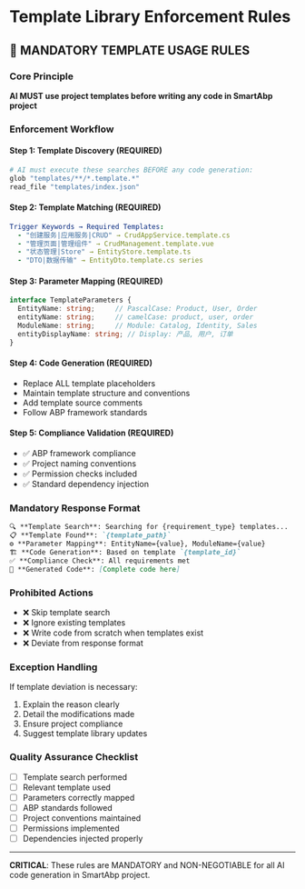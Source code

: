 # Template Library Enforcement Rules

## 🎯 MANDATORY TEMPLATE USAGE RULES

### Core Principle
**AI MUST use project templates before writing any code in SmartAbp project**

### Enforcement Workflow

#### Step 1: Template Discovery (REQUIRED)
```bash
# AI must execute these searches BEFORE any code generation:
glob "templates/**/*.template.*"
read_file "templates/index.json"
```

#### Step 2: Template Matching (REQUIRED)
```yaml
Trigger Keywords → Required Templates:
  - "创建服务|应用服务|CRUD" → CrudAppService.template.cs
  - "管理页面|管理组件" → CrudManagement.template.vue  
  - "状态管理|Store" → EntityStore.template.ts
  - "DTO|数据传输" → EntityDto.template.cs series
```

#### Step 3: Parameter Mapping (REQUIRED)
```typescript
interface TemplateParameters {
  EntityName: string;     // PascalCase: Product, User, Order
  entityName: string;     // camelCase: product, user, order  
  ModuleName: string;     // Module: Catalog, Identity, Sales
  entityDisplayName: string; // Display: 产品, 用户, 订单
}
```

#### Step 4: Code Generation (REQUIRED)
- Replace ALL template placeholders
- Maintain template structure and conventions
- Add template source comments
- Follow ABP framework standards

#### Step 5: Compliance Validation (REQUIRED)
- ✅ ABP framework compliance
- ✅ Project naming conventions
- ✅ Permission checks included
- ✅ Standard dependency injection

### Mandatory Response Format

```markdown
🔍 **Template Search**: Searching for {requirement_type} templates...
📋 **Template Found**: `{template_path}`
⚙️ **Parameter Mapping**: EntityName={value}, ModuleName={value}
🏗️ **Code Generation**: Based on template `{template_id}`
✅ **Compliance Check**: All requirements met
📄 **Generated Code**: [Complete code here]
```

### Prohibited Actions
- ❌ Skip template search
- ❌ Ignore existing templates  
- ❌ Write code from scratch when templates exist
- ❌ Deviate from response format

### Exception Handling
If template deviation is necessary:
1. Explain the reason clearly
2. Detail the modifications made
3. Ensure project compliance
4. Suggest template library updates

### Quality Assurance Checklist
- [ ] Template search performed
- [ ] Relevant template used
- [ ] Parameters correctly mapped
- [ ] ABP standards followed
- [ ] Project conventions maintained
- [ ] Permissions implemented
- [ ] Dependencies injected properly

---

**CRITICAL**: These rules are MANDATORY and NON-NEGOTIABLE for all AI code generation in SmartAbp project.